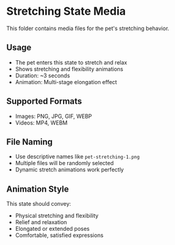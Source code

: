 # Stretching State Media

This folder contains media files for the pet's stretching behavior.

## Usage
- The pet enters this state to stretch and relax
- Shows stretching and flexibility animations
- Duration: ~3 seconds
- Animation: Multi-stage elongation effect

## Supported Formats
- Images: PNG, JPG, GIF, WEBP
- Videos: MP4, WEBM

## File Naming
- Use descriptive names like `pet-stretching-1.png`
- Multiple files will be randomly selected
- Dynamic stretch animations work perfectly

## Animation Style
This state should convey:
- Physical stretching and flexibility
- Relief and relaxation
- Elongated or extended poses
- Comfortable, satisfied expressions